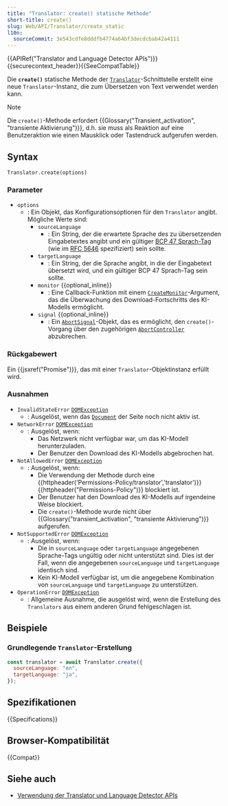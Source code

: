 ```yaml
---
title: "Translator: create() statische Methode"
short-title: create()
slug: Web/API/Translator/create_static
l10n:
  sourceCommit: 3e543cdfe8dddfb4774a64bf3decdcbab42a4111
---
```


{{APIRef("Translator and Language Detector APIs")}}{{securecontext_header}}{{SeeCompatTable}}

Die **`create()`** statische Methode der [`Translator`](/de/docs/Web/API/Translator)-Schnittstelle erstellt eine neue `Translator`-Instanz, die zum Übersetzen von Text verwendet werden kann.

> [!NOTE]
> Die `create()`-Methode erfordert {{Glossary("Transient_activation", "transiente Aktivierung")}}, d.h. sie muss als Reaktion auf eine Benutzeraktion wie einen Mausklick oder Tastendruck aufgerufen werden.

## Syntax

```js-nolint
Translator.create(options)
```

### Parameter

- `options`
  - : Ein Objekt, das Konfigurationsoptionen für den `Translator` angibt. Mögliche Werte sind:
    - `sourceLanguage`
      - : Ein String, der die erwartete Sprache des zu übersetzenden Eingabetextes angibt und ein gültiger [BCP 47 Sprach-Tag](https://de.wikipedia.org/wiki/IETF-Sprachcode) (wie im [RFC 5646](https://datatracker.ietf.org/doc/html/rfc5646) spezifiziert) sein sollte.
    - `targetLanguage`
      - : Ein String, der die Sprache angibt, in die der Eingabetext übersetzt wird, und ein gültiger BCP 47 Sprach-Tag sein sollte.
    - `monitor` {{optional_inline}}
      - : Eine Callback-Funktion mit einem [`CreateMonitor`](/de/docs/Web/API/CreateMonitor)-Argument, das die Überwachung des Download-Fortschritts des KI-Modells ermöglicht.
    - `signal` {{optional_inline}}
      - : Ein [`AbortSignal`](/de/docs/Web/API/AbortSignal)-Objekt, das es ermöglicht, den `create()`-Vorgang über den zugehörigen [`AbortController`](/de/docs/Web/API/AbortController) abzubrechen.

### Rückgabewert

Ein {{jsxref("Promise")}}, das mit einer `Translator`-Objektinstanz erfüllt wird.

### Ausnahmen

- `InvalidStateError` [`DOMException`](/de/docs/Web/API/DOMException)
  - : Ausgelöst, wenn das [`Document`](/de/docs/Web/API/Document) der Seite noch nicht aktiv ist.
- `NetworkError` [`DOMException`](/de/docs/Web/API/DOMException)
  - : Ausgelöst, wenn:
    - Das Netzwerk nicht verfügbar war, um das KI-Modell herunterzuladen.
    - Der Benutzer den Download des KI-Modells abgebrochen hat.
- `NotAllowedError` [`DOMException`](/de/docs/Web/API/DOMException)
  - : Ausgelöst, wenn:
    - Die Verwendung der Methode durch eine {{httpheader('Permissions-Policy/translator','translator')}} {{httpheader("Permissions-Policy")}} blockiert ist.
    - Der Benutzer hat den Download des KI-Modells auf irgendeine Weise blockiert.
    - Die `create()`-Methode wurde nicht über {{Glossary("transient_activation", "transiente Aktivierung")}} aufgerufen.
- `NotSupportedError` [`DOMException`](/de/docs/Web/API/DOMException)
  - : Ausgelöst, wenn:
    - Die in `sourceLanguage` oder `targetLanguage` angegebenen Sprache-Tags ungültig oder nicht unterstützt sind. Dies ist der Fall, wenn die angegebenen `sourceLanguage` und `targetLanguage` identisch sind.
    - Kein KI-Modell verfügbar ist, um die angegebene Kombination von `sourceLanguage` und `targetLanguage` zu unterstützen.
- `OperationError` [`DOMException`](/de/docs/Web/API/DOMException)
  - : Allgemeine Ausnahme, die ausgelöst wird, wenn die Erstellung des `Translators` aus einem anderen Grund fehlgeschlagen ist.

## Beispiele

### Grundlegende `Translator`-Erstellung

```js
const translator = await Translator.create({
  sourceLanguage: "en",
  targetLanguage: "ja",
});
```

## Spezifikationen

{{Specifications}}

## Browser-Kompatibilität

{{Compat}}

## Siehe auch

- [Verwendung der Translator und Language Detector APIs](/de/docs/Web/API/Translator_and_Language_Detector_APIs/Using)
